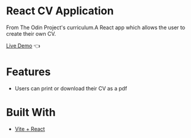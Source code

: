 # React CV Application

From The Odin Project's curriculum.A React app which allows the user to create their own CV.

[Live Demo](https://eddie-thiiru-cvbuilder.netlify.app/) :point_left:

# Features

- Users can print or download their CV as a pdf

# Built With

- [Vite + React](https://vitejs.dev/)
